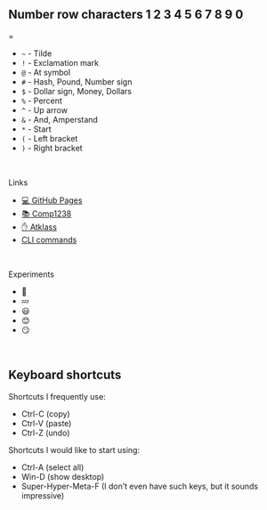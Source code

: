 Number row characters
1
2
3
4
5
6
7
8
9
0
-
=
- `~` - Tilde
- `!` - Exclamation mark
- `@` - At symbol
- `#` - Hash, Pound, Number sign
- `$` - Dollar sign, Money, Dollars
- `%` - Percent
- `^` - Up arrow
- `&` - And, Amperstand
- `*` - Start
- `(` - Left bracket
- `)` - Right bracket

<br>

Links
- [💻 GitHub Pages](https://pages.github.com/)
- [📚 Comp1238](https://learn.georgebrown.ca/d2l/home/291663)
- [✋ Atklass](https://app.atklass.com/members/l/dashboard)
- [CLI commands](docs/cli.md)


<br>

Experiments
-  🏃
-  💤
-  😃
-  😊
-  😏

<br>

## Keyboard shortcuts
Shortcuts I frequently use: 
- Ctrl-C (copy)
- Ctrl-V (paste)
- Ctrl-Z (undo)

Shortcuts I would like to start using: 
- Ctrl-A (select all)
- Win-D (show desktop)
- Super-Hyper-Meta-F (I don’t even have such keys, but it sounds impressive)
